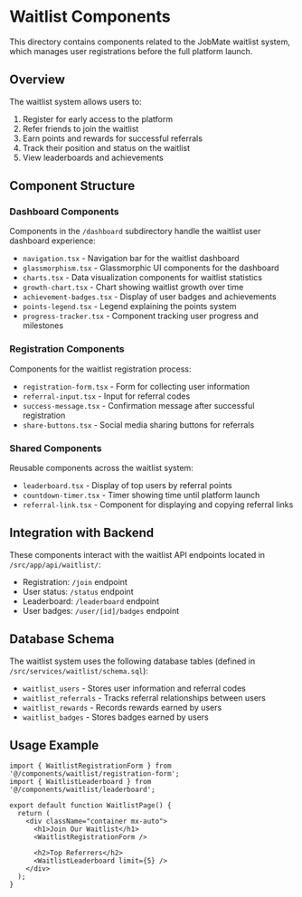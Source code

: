 # Waitlist Components

This directory contains components related to the JobMate waitlist system, which manages user registrations before the full platform launch.

## Overview

The waitlist system allows users to:
1. Register for early access to the platform
2. Refer friends to join the waitlist
3. Earn points and rewards for successful referrals
4. Track their position and status on the waitlist
5. View leaderboards and achievements

## Component Structure

### Dashboard Components

Components in the `/dashboard` subdirectory handle the waitlist user dashboard experience:

- `navigation.tsx` - Navigation bar for the waitlist dashboard
- `glassmorphism.tsx` - Glassmorphic UI components for the dashboard
- `charts.tsx` - Data visualization components for waitlist statistics
- `growth-chart.tsx` - Chart showing waitlist growth over time
- `achievement-badges.tsx` - Display of user badges and achievements
- `points-legend.tsx` - Legend explaining the points system
- `progress-tracker.tsx` - Component tracking user progress and milestones

### Registration Components

Components for the waitlist registration process:

- `registration-form.tsx` - Form for collecting user information
- `referral-input.tsx` - Input for referral codes
- `success-message.tsx` - Confirmation message after successful registration
- `share-buttons.tsx` - Social media sharing buttons for referrals

### Shared Components

Reusable components across the waitlist system:

- `leaderboard.tsx` - Display of top users by referral points
- `countdown-timer.tsx` - Timer showing time until platform launch
- `referral-link.tsx` - Component for displaying and copying referral links

## Integration with Backend

These components interact with the waitlist API endpoints located in `/src/app/api/waitlist/`:

- Registration: `/join` endpoint
- User status: `/status` endpoint
- Leaderboard: `/leaderboard` endpoint
- User badges: `/user/[id]/badges` endpoint

## Database Schema

The waitlist system uses the following database tables (defined in `/src/services/waitlist/schema.sql`):

- `waitlist_users` - Stores user information and referral codes
- `waitlist_referrals` - Tracks referral relationships between users
- `waitlist_rewards` - Records rewards earned by users
- `waitlist_badges` - Stores badges earned by users

## Usage Example

```tsx
import { WaitlistRegistrationForm } from '@/components/waitlist/registration-form';
import { WaitlistLeaderboard } from '@/components/waitlist/leaderboard';

export default function WaitlistPage() {
  return (
    <div className="container mx-auto">
      <h1>Join Our Waitlist</h1>
      <WaitlistRegistrationForm />
      
      <h2>Top Referrers</h2>
      <WaitlistLeaderboard limit={5} />
    </div>
  );
}
```
